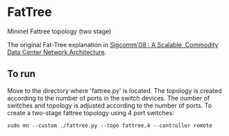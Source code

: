# FatTree
Mininet Fattree topology (two stage)

The original Fat-Tree explanation in [Sigcomm'08 : A Scalable, Commodity Data Center Network Architecture](http://ccr.sigcomm.org/online/files/p63-alfares.pdf).

## To run
Move to the directory where 'fattree.py' is located. The topology is created according to the number of ports in the switch devices. The number of switches and topology is adjusted according to the number of ports. 
To create a two-stage fattree topology using 4 port switches:
```
sudo mn --custom ./fattree.py --topo fattree,4 --controller remote
```
